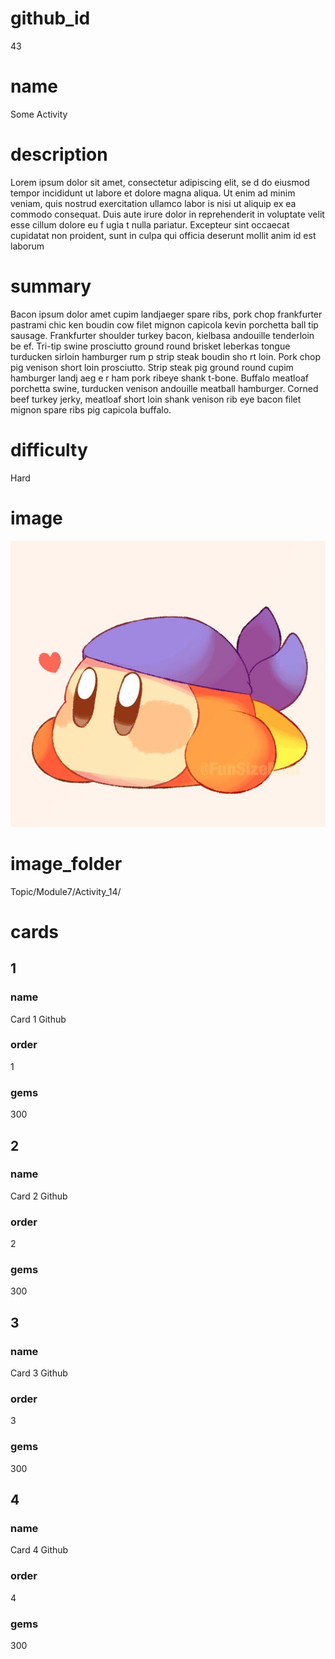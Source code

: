 # github_id
43

# name
Some Activity

# description
Lorem ipsum dolor sit amet, consectetur adipiscing elit, se d do eiusmod tempor incididunt ut labore et dolore magna aliqua. Ut enim ad minim veniam, quis nostrud exercitation ullamco labor is nisi ut aliquip ex ea commodo consequat. Duis aute irure dolor in reprehenderit in voluptate velit esse cillum dolore eu f ugia t nulla pariatur. Excepteur sint occaecat cupidatat non proident, sunt in culpa qui officia deserunt mollit anim id est laborum          
 
# summary
Bacon ipsum dolor amet cupim landjaeger spare ribs, pork chop frankfurter pastrami chic ken boudin cow filet mignon capicola kevin porchetta ball tip sausage. Frankfurter shoulder  turkey bacon, kielbasa andouille tenderloin be ef. Tri-tip swine prosciutto ground round brisket leberkas tongue turducken sirloin hamburger rum p strip steak boudin sho rt loin. Pork chop pig venison short loin prosciutto. Strip steak pig ground round cupim hamburger landj aeg e r ham pork ribeye shank t-bone. Buffalo   meatloaf porchetta swine, turducken venison andouille meatball hamburger. Corned beef turkey jerky, meatloaf short loin shank venison rib eye bacon filet mignon spare ribs pig capicola buffalo.  
     
# difficulty
Hard

# image
<img src="images/bandanna.jpg">

# image_folder
Topic/Module7/Activity_14/

# cards
 
## 1

### name
Card 1 Github

### order
1 

### gems
300

## 2

### name
Card 2 Github

### order
2

### gems
300

## 3

### name
Card 3 Github

### order
3

### gems
300

## 4

### name
Card 4 Github

### order
4

### gems
300

